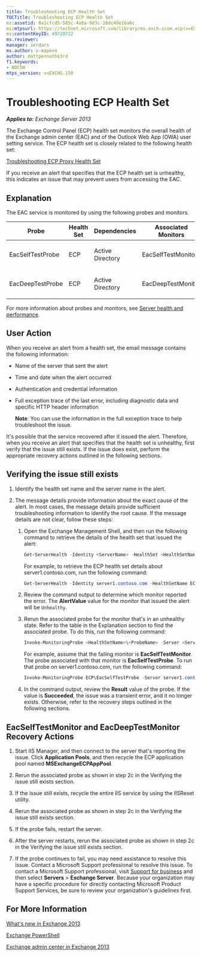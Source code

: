 ```yaml
---
title: Troubleshooting ECP Health Set
TOCTitle: Troubleshooting ECP Health Set
ms:assetid: 0a1cfcd5-585c-4a0a-9d3c-28dc49e16a6c
ms:mtpsurl: https://technet.microsoft.com/library/ms.exch.scom.ecp(v=EXCHG.150)
ms:contentKeyID: 49720722
ms.reviewer:
manager: serdars
ms.author: v-mapenn
author: mattpennathe3rd
f1.keywords:
- NOCSH
mtps_version: v=EXCHG.150
---
```


# Troubleshooting ECP Health Set

_**Applies to:** Exchange Server 2013_

The Exchange Control Panel (ECP) health set monitors the overall health of the Exchange admin center (EAC) and of the Outlook Web App (OWA) user setting service. The ECP health set is closely related to the following health set:

[Troubleshooting ECP.Proxy Health Set](troubleshooting-ecp-proxy-health-set.md)

If you receive an alert that specifies that the ECP health set is unhealthy, this indicates an issue that may prevent users from accessing the EAC.

## Explanation

The EAC service is monitored by using the following probes and monitors.

<table>
<colgroup>
<col style="width: 25%" />
<col style="width: 25%" />
<col style="width: 25%" />
<col style="width: 25%" />
</colgroup>
<thead>
<tr class="header">
<th>Probe</th>
<th>Health Set</th>
<th>Dependencies</th>
<th>Associated Monitors</th>
</tr>
</thead>
<tbody>
<tr class="odd">
<td><p>EacSelfTestProbe</p></td>
<td><p>ECP</p></td>
<td><p>Active Directory</p></td>
<td><p>EacSelfTestMonitor</p></td>
</tr>
<tr class="even">
<td><p>EacDeepTestProbe</p></td>
<td><p>ECP</p></td>
<td><p>Active Directory</p></td>
<td><p>EacDeepTestMonitor</p></td>
</tr>
</tbody>
</table>

For more information about probes and monitors, see [Server health and performance](https://technet.microsoft.com/library/jj150551\(v=exchg.150\)).

## User Action

When you receive an alert from a health set, the email message contains the following information:

- Name of the server that sent the alert

- Time and date when the alert occurred

- Authentication and credential information

- Full exception trace of the last error, including diagnostic data and specific HTTP header information

  **Note**: You can use the information in the full exception trace to help troubleshoot the issue.

It's possible that the service recovered after it issued the alert. Therefore, when you receive an alert that specifies that the health set is unhealthy, first verify that the issue still exists. If the issue does exist, perform the appropriate recovery actions outlined in the following sections.

## Verifying the issue still exists

1. Identify the health set name and the server name in the alert.

2. The message details provide information about the exact cause of the alert. In most cases, the message details provide sufficient troubleshooting information to identify the root cause. If the message details are not clear, follow these steps:

   1. Open the Exchange Management Shell, and then run the following command to retrieve the details of the health set that issued the alert:

      ```powershell
      Get-ServerHealth -Identity <ServerName> -HealthSet <HealthSetName>
      ```

      For example, to retrieve the ECP health set details about server1.contoso.com, run the following command:

      ```powershell
      Get-ServerHealth -Identity server1.contoso.com -HealthSetName ECP
      ```

   2. Review the command output to determine which monitor reported the error. The **AlertValue** value for the monitor that issued the alert will be `Unhealthy`.

   3. Rerun the associated probe for the monitor that's in an unhealthy state. Refer to the table in the Explanation section to find the associated probe. To do this, run the following command:

      ```powershell
      Invoke-MonitoringProbe <HealthSetName>\<ProbeName> -Server <ServerName> | Format-List
      ```

      For example, assume that the failing monitor is **EacSelfTestMonitor**. The probe associated with that monitor is **EacSelfTestProbe**. To run that probe on server1.contoso.com, run the following command:

      ```powershell
      Invoke-MonitoringProbe ECP\EacSelfTestProbe -Server server1.contoso.com | Format-List
      ```

   4. In the command output, review the **Result** value of the probe. If the value is **Succeeded**, the issue was a transient error, and it no longer exists. Otherwise, refer to the recovery steps outlined in the following sections.

## EacSelfTestMonitor and EacDeepTestMonitor Recovery Actions

1. Start IIS Manager, and then connect to the server that's reporting the issue. Click **Application Pools**, and then recycle the ECP application pool named **MSExchangeECPAppPool**.

2. Rerun the associated probe as shown in step 2c in the Verifying the issue still exists section.

3. If the issue still exists, recycle the entire IIS service by using the IISReset utility.

4. Rerun the associated probe as shown in step 2c in the Verifying the issue still exists section.

5. If the probe fails, restart the server.

6. After the server restarts, rerun the associated probe as shown in step 2c in the Verifying the issue still exists section.

7. If the probe continues to fail, you may need assistance to resolve this issue. Contact a Microsoft Support professional to resolve this issue. To contact a Microsoft Support professional, visit [Support for business](https://support.microsoft.com/supportforbusiness/productselection) and then select **Servers** \> **Exchange Server**. Because your organization may have a specific procedure for directly contacting Microsoft Product Support Services, be sure to review your organization's guidelines first.

## For More Information

[What's new in Exchange 2013](https://technet.microsoft.com/library/jj150540\(v=exchg.150\))

[Exchange PowerShell](https://docs.microsoft.com/powershell/exchange/)

[Exchange admin center in Exchange 2013](https://docs.microsoft.com/Exchange/exchange-admin-center-in-exchange-2013-exchange-2013-help)
